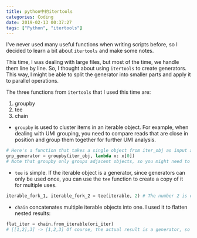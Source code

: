 ```yaml
---
title: python中的itertools
categories: Coding
date: 2019-02-13 00:37:27
tags: ["Python", "itertools"]
---
```


I've never used many useful functions when writing scripts before, so I decided to learn a bit about `itertools` and make some notes.

This time, I was dealing with large files, but most of the time, we handle them line by line. So, I thought about using `itertools` to create generators. This way, I might be able to split the generator into smaller parts and apply it to parallel operations.

The three functions from `itertools` that I used this time are:

1. groupby
2. tee
3. chain

- `groupby` is used to cluster items in an iterable object. For example, when dealing with UMI grouping, you need to compare reads that are close in position and group them together for further UMI analysis.

```python
# Here's a function that takes a single object from iter_obj as input and returns the value to be used for comparison
grp_generator = groupby(iter_obj, lambda x: x[0])
# Note that groupby only groups adjacent objects, so you might need to sort them yourself.
```

- `tee` is simple. If the iterable object is a generator, since generators can only be used once, you can use the `tee` function to create a copy of it for multiple uses.

```python
iterable_fork_1, iterable_fork_2 = tee(iterable, 2) # The number 2 is optional and defaults to 2.
```

- `chain` concatenates multiple iterable objects into one. I used it to flatten nested results:

```python
flat_iter = chain.from_iterable(ori_iter)
# [[1,2],3] -> [1,2,3] Of course, the actual result is a generator, so you need to use list(flat_iter) to get the complete result.
```
